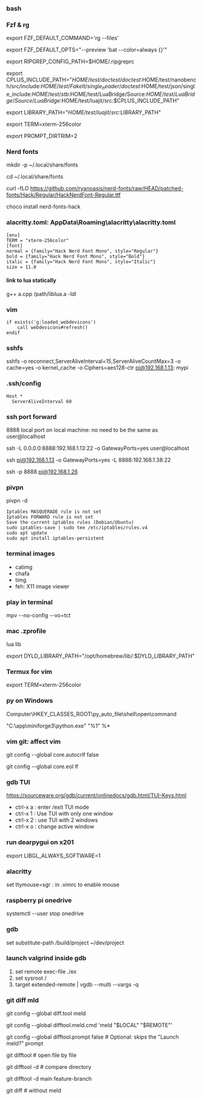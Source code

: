 ### bash
### Fzf & rg
export FZF_DEFAULT_COMMAND='rg --files'

export FZF_DEFAULT_OPTS="--preview 'bat --color=always {}'"

export RIPGREP_CONFIG_PATH=$HOME/.ripgreprc

export CPLUS_INCLUDE_PATH="$HOME/test/doctest/doctest:$HOME/test/nanobench/src/include:$HOME/test/FakeIt/single_header/doctest:$HOME/test/json/single_include:$HOME/test/stb:$HOME/test/LuaBridge/Source:$HOME/test/LuaBridge/Source/LuaBridge:$HOME/test/luajit/src:$CPLUS_INCLUDE_PATH"

export LIBRARY_PATH="$HOME/test/luajit/src:$LIBRARY_PATH"

export TERM=xterm-256color

export PROMPT_DIRTRIM=2

### Nerd fonts
mkdir -p ~/.local/share/fonts

cd ~/.local/share/fonts

curl -fLO https://github.com/ryanoasis/nerd-fonts/raw/HEAD/patched-fonts/Hack/Regular/HackNerdFont-Regular.ttf

choco install nerd-fonts-hack

### alacritty.toml: AppData\Roaming\alacritty\alacritty.toml
```
[env]
TERM = "xterm-256color"
[font]
normal = {family="Hack Nerd Font Mono", style="Regular"}
bold = {family="Hack Nerd Font Mono", style="Bold"}
italic = {family="Hack Nerd Font Mono", style="Italic"}
size = 11.0
```

#### link to lua statically
g++ a.cpp /path/liblua.a -ldl

### vim
```
if exists('g:loaded_webdevicons')
    call webdevicons#refresh() 
endif

```

### sshfs
sshfs -o reconnect,ServerAliveInterval=15,ServerAliveCountMax=3 -o cache=yes -o kernel_cache  -o Ciphers=aes128-ctr  pi@192.168.1.13: mypi

### .ssh/config
```
Host *
  ServerAliveInterval 60
```

### ssh port forward
8888 local port on local machine: no need to be the same as user@localhost

ssh -L 0.0.0.0:8888:192.168.1.13:22 -o GatewayPorts=yes user@localhost

ssh pi@192.168.1.13 -o GatewayPorts=yes -L 8888:192.168.1.38:22

ssh -p 8888 pi@192.168.1.26

### pivpn
pivpn -d
```
Iptables MASQUERADE rule is not set
Iptables FORWARD rule is not set
Save the current iptables rules (Debian/Ubuntu)
sudo iptables-save | sudo tee /etc/iptables/rules.v4
sudo apt update
sudo apt install iptables-persistent
```

### terminal images
* catimg
* chafa
* timg
* feh: X11 image viewer

### play in terminal
mpv --no-config --vo=tct <your videofile>

### mac .zprofile
lua lib

export DYLD_LIBRARY_PATH="/opt/homebrew/lib/:$DYLD_LIBRARY_PATH"

### Termux for vim
export TERM=xterm-256color

### py on Windows
Computer\HKEY_CLASSES_ROOT\py_auto_file\shell\open\command

"C:\app\miniforge3\python.exe" "%1" %*

### vim git: affect vim
git config --global core.autocrlf false

git config --global core.eol lf

### gdb TUI
https://sourceware.org/gdb/current/onlinedocs/gdb.html/TUI-Keys.html
* ctrl-x a : enter /exit TUI mode
* ctrl-x 1 : Use TUI with only one window
* ctrl-x 2 : use TUI with 2 windows
* ctrl-x o : change active window

### run dearpygui on x201
export LIBGL_ALWAYS_SOFTWARE=1

### alacritty
set ttymouse=sgr : in .vimrc to enable mouse 

### raspberry pi onedrive
systemctl --user stop onedrive

### gdb
set substitute-path /build/project ~/dev/project




### launch valgrind inside gdb
1. set remote exec-file ./ex
2. set sysroot /
3. target extended-remote | vgdb --multi --vargs -q

### git diff mld
git config --global diff.tool meld

git config --global difftool.meld.cmd 'meld "$LOCAL" "$REMOTE"'

git config --global difftool.prompt false  # Optional: skips the "Launch meld?" prompt

git difftool <commit1> <commit2> # open file by file

git difftool -d <commit1> <commit2> # compare directory

git difftool -d main feature-branch

git diff <commit1> <commit2> # without meld

